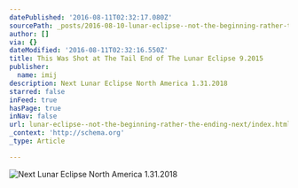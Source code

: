 ```yaml
---
datePublished: '2016-08-11T02:32:17.080Z'
sourcePath: _posts/2016-08-10-lunar-eclipse--not-the-beginning-rather-the-ending-next.md
author: []
via: {}
dateModified: '2016-08-11T02:32:16.550Z'
title: This Was Shot at The Tail End of The Lunar Eclipse 9.2015
publisher:
  name: imij
description: Next Lunar Eclipse North America 1.31.2018
starred: false
inFeed: true
hasPage: true
inNav: false
url: lunar-eclipse--not-the-beginning-rather-the-ending-next/index.html
_context: 'http://schema.org'
_type: Article

---
```

![Next Lunar Eclipse North America 1.31.2018](https://the-grid-user-content.s3-us-west-2.amazonaws.com/cb3bf0cd-3814-4b47-bfa5-76d2acea19ee.jpg)